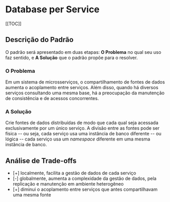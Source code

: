 # Database per Service
[[TOC]]

## Descrição do Padrão

O padrão será apresentado em duas etapas: **O Problema** no qual seu uso faz sentido, e **A Solução** que o padrão propõe para o resolver.

### O Problema

Em um sistema de microsserviços, o compartilhamento de fontes de dados aumenta o acoplamento entre serviços. Além disso, quando há diversos serviços consultando uma mesma base, há a preocupação da manutenção de consistência e de acessos concorrentes.

### A Solução

Crie fontes de dados distribuídas de modo que cada qual seja acessada exclusivamente por um único serviço. A divisão entre as fontes pode ser física -- ou seja, cada serviço usa uma instância de banco diferente -- ou lógica -- cada serviço usa um _namespace_ diferente em uma mesma instância de banco.

## Análise de Trade-offs

  - [+] localmente, facilita a gestão de dados de cada serviço
  - [-] globalmente, aumenta a complexidade da gestão de dados, pela replicação e manutenção em ambiente heterogêneo 
  - [+] diminui o acoplamento entre serviços que antes compartilhavam uma mesma fonte
